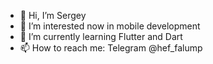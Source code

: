 - 👋 Hi, I’m Sergey
- 👀 I’m interested now in mobile development
- 🌱 I’m currently learning Flutter and Dart
- 📫 How to reach me: Telegram @hef_falump

<!---
EvilMadSquirrel/EvilMadSquirrel is a ✨ special ✨ repository because its `README.md` (this file) appears on your GitHub profile.
You can click the Preview link to take a look at your changes.
--->
